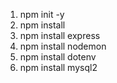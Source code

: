 1. npm init -y
2. npm install
3. npm install express
4. npm install nodemon
5. npm install dotenv
6. npm install mysql2
